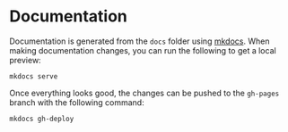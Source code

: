 # Documentation

Documentation is generated from the `docs` folder using
[mkdocs](https://www.mkdocs.org/). When making documentation changes, you can
run the following to get a local preview:

```
mkdocs serve
```

Once everything looks good, the changes can be pushed to the `gh-pages` branch
with the following command:

```
mkdocs gh-deploy
```
